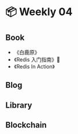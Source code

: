 # 📦 Weekly 04

## Book

* 《白鹿原》
* 《Redis 入门指南》💯
* 《Redis In Action》

## Blog

## Library

## Blockchain